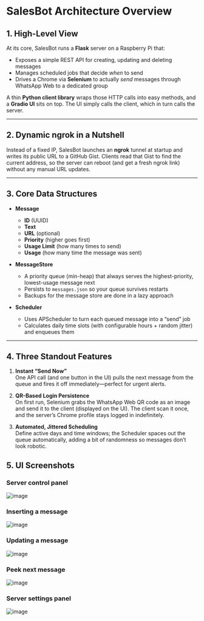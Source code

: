 # SalesBot Architecture Overview

## 1. High-Level View
At its core, SalesBot runs a **Flask** server on a Raspberry Pi that:
- Exposes a simple REST API for creating, updating and deleting messages  
- Manages scheduled jobs that decide *when* to send  
- Drives a Chrome via **Selenium** to actually *send* messages through WhatsApp Web to a dedicated group  

A thin **Python client library** wraps those HTTP calls into easy methods, and a **Gradio UI** sits on top. The UI simply calls the client, which in turn calls the server.

---

## 2. Dynamic ngrok in a Nutshell
Instead of a fixed IP, SalesBot launches an **ngrok** tunnel at startup and writes its public URL to a GitHub Gist. Clients read that Gist to find the current address, so the server can reboot (and get a fresh ngrok link) without any manual URL updates.

---

## 3. Core Data Structures
- **Message**  
  - **ID** (UUID)  
  - **Text**
  - **URL** (optional)
  - **Priority** (higher goes first)
  - **Usage Limit** (how many times to send)
  - **Usage** (how many time the message was sent)

- **MessageStore**  
  - A priority queue (min-heap) that always serves the highest-priority, lowest-usage message next  
  - Persists to `messages.json` so your queue survives restarts
  - Backups for the message store are done in a lazy approach

- **Scheduler**  
  - Uses APScheduler to turn each queued message into a “send” job  
  - Calculates daily time slots (with configurable hours + random jitter) and enqueues them  

---

## 4. Three Standout Features
1. **Instant “Send Now”**  
   One API call (and one button in the UI) pulls the next message from the queue and fires it off immediately—perfect for urgent alerts.

2. **QR-Based Login Persistence**  
   On first run, Selenium grabs the WhatsApp Web QR code as an image and send it to the client (displayed on the UI). The client scan it once, and the server’s Chrome profile stays logged in indefinitely.

3. **Automated, Jittered Scheduling**  
   Define active days and time windows; the Scheduler spaces out the queue automatically, adding a bit of randomness so messages don’t look robotic.

## 5. UI Screenshots


### Server control panel
![image](https://github.com/user-attachments/assets/05ab27ff-a499-4860-8a83-8bd617f190ce)

### Inserting a message
![image](https://github.com/user-attachments/assets/a2ce7654-a63b-4089-8422-92cf527da10a)

### Updating a message
![image](https://github.com/user-attachments/assets/ceb3bb66-0f48-40a4-9b5e-55b536b9c058)

### Peek next message
![image](https://github.com/user-attachments/assets/1858a520-70e8-4d5e-9016-4ddf675b3651)

### Server settings panel
![image](https://github.com/user-attachments/assets/1e5d9008-f41e-465e-9330-9cf6dc909c2d)
